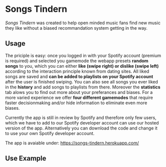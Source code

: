 # Songs Tindern
*Songs Tindern* was created to help open minded music fans find new music they like without a biased recommandation system getting in the way.

## Usage
The priciple is easy: once you logged in with your Spotify account (premium is required) and selected you gamemode the webapp presets **random songs** to you, which you can either **like (swipe right) or dislike (swipe left)** according to the interaction principle known from dating sites. All liked songs are saved and **can be added to playlists on your Spotify account** after the user is finished swiping. You can also see all songs you ever liked in the **history** and add songs to playlists from there. Moreover the **statistics** tab alows you to find out more about your preferances and biases. For a more varied experience we offer **four different gamemodes** that require faster decisionmaking and/or hide information to eliminate even more biases.

Currently the app is still in review by Spotify and therefore only few users, which we have to add to our Spotify developer account can use our hosted version of the app. Alternatively you can download the code and change it to use your own Spotify developer account.

The app is avaiable under: https://songs-tindern.herokuapp.com/

## Use Example

